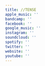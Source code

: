 ```yaml
---
title: //TENSE
apple_music: ''
bandcamp: ''
facebook: ''
google_music: ''
instagram: ''
soundcloud: ''
spotify: ''
twitter: ''
website: ''
youtube: ''
---
```

